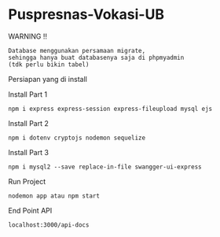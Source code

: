 # Puspresnas-Vokasi-UB
WARNING !!
```
Database menggunakan persamaan migrate, 
sehingga hanya buat databasenya saja di phpmyadmin
(tdk perlu bikin tabel)
```


Persiapan yang di install

Install Part 1
```
npm i express express-session express-fileupload mysql ejs 
```
Install Part 2
```
npm i dotenv cryptojs nodemon sequelize 
```
Install Part 3
```
npm i mysql2 --save replace-in-file swangger-ui-express
```

Run Project 
```
nodemon app atau npm start
``` 

End Point API
```
localhost:3000/api-docs
```
